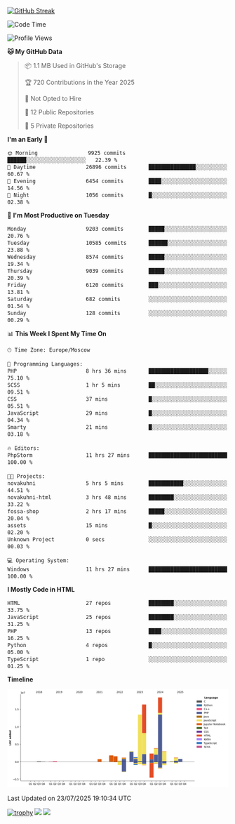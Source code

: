 [![GitHub Streak](https://github-readme-streak-stats.herokuapp.com/?user=yogik10)](https://git.io/streak-stats)
<!--START_SECTION:waka-->
![Code Time](http://img.shields.io/badge/Code%20Time-1%2C507%20hrs%203%20mins-blue)

![Profile Views](http://img.shields.io/badge/Profile%20Views-0-blue)

**🐱 My GitHub Data** 

> 📦 1.1 MB Used in GitHub's Storage 
 > 
> 🏆 720 Contributions in the Year 2025
 > 
> 🚫 Not Opted to Hire
 > 
> 📜 12 Public Repositories 
 > 
> 🔑 5 Private Repositories 
 > 
**I'm an Early 🐤** 

```text
🌞 Morning                9925 commits        ██████░░░░░░░░░░░░░░░░░░░   22.39 % 
🌆 Daytime                26896 commits       ███████████████░░░░░░░░░░   60.67 % 
🌃 Evening                6454 commits        ████░░░░░░░░░░░░░░░░░░░░░   14.56 % 
🌙 Night                  1056 commits        █░░░░░░░░░░░░░░░░░░░░░░░░   02.38 % 
```
📅 **I'm Most Productive on Tuesday** 

```text
Monday                   9203 commits        █████░░░░░░░░░░░░░░░░░░░░   20.76 % 
Tuesday                  10585 commits       ██████░░░░░░░░░░░░░░░░░░░   23.88 % 
Wednesday                8574 commits        █████░░░░░░░░░░░░░░░░░░░░   19.34 % 
Thursday                 9039 commits        █████░░░░░░░░░░░░░░░░░░░░   20.39 % 
Friday                   6120 commits        ███░░░░░░░░░░░░░░░░░░░░░░   13.81 % 
Saturday                 682 commits         ░░░░░░░░░░░░░░░░░░░░░░░░░   01.54 % 
Sunday                   128 commits         ░░░░░░░░░░░░░░░░░░░░░░░░░   00.29 % 
```


📊 **This Week I Spent My Time On** 

```text
🕑︎ Time Zone: Europe/Moscow

💬 Programming Languages: 
PHP                      8 hrs 36 mins       ███████████████████░░░░░░   75.10 % 
SCSS                     1 hr 5 mins         ██░░░░░░░░░░░░░░░░░░░░░░░   09.51 % 
CSS                      37 mins             █░░░░░░░░░░░░░░░░░░░░░░░░   05.51 % 
JavaScript               29 mins             █░░░░░░░░░░░░░░░░░░░░░░░░   04.34 % 
Smarty                   21 mins             █░░░░░░░░░░░░░░░░░░░░░░░░   03.18 % 

🔥 Editors: 
PhpStorm                 11 hrs 27 mins      █████████████████████████   100.00 % 

🐱‍💻 Projects: 
novakuhni                5 hrs 5 mins        ███████████░░░░░░░░░░░░░░   44.51 % 
novakuhni-html           3 hrs 48 mins       ████████░░░░░░░░░░░░░░░░░   33.22 % 
fossa-shop               2 hrs 17 mins       █████░░░░░░░░░░░░░░░░░░░░   20.04 % 
assets                   15 mins             █░░░░░░░░░░░░░░░░░░░░░░░░   02.20 % 
Unknown Project          0 secs              ░░░░░░░░░░░░░░░░░░░░░░░░░   00.03 % 

💻 Operating System: 
Windows                  11 hrs 27 mins      █████████████████████████   100.00 % 
```

**I Mostly Code in HTML** 

```text
HTML                     27 repos            ████████░░░░░░░░░░░░░░░░░   33.75 % 
JavaScript               25 repos            ████████░░░░░░░░░░░░░░░░░   31.25 % 
PHP                      13 repos            ████░░░░░░░░░░░░░░░░░░░░░   16.25 % 
Python                   4 repos             █░░░░░░░░░░░░░░░░░░░░░░░░   05.00 % 
TypeScript               1 repo              ░░░░░░░░░░░░░░░░░░░░░░░░░   01.25 % 
```



**Timeline**

![Lines of Code chart](https://raw.githubusercontent.com/Yogik10/Yogik10/main/assets/bar_graph.png)


 Last Updated on 23/07/2025 19:10:34 UTC
<!--END_SECTION:waka-->
[![trophy](https://github-profile-trophy.vercel.app/?username=yogik10)](https://github.com/ryo-ma/github-profile-trophy)
![](https://github-profile-summary-cards.vercel.app/api/cards/profile-details?username=yogik10&theme=solarized_dark)
![](https://github-profile-summary-cards.vercel.app/api/cards/most-commit-language?username=yogik10&theme=solarized_dark)



